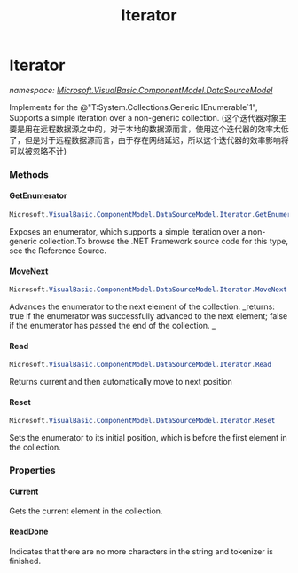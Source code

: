 ﻿---
title: Iterator
---

# Iterator
_namespace: [Microsoft.VisualBasic.ComponentModel.DataSourceModel](N-Microsoft.VisualBasic.ComponentModel.DataSourceModel.html)_

Implements for the @"T:System.Collections.Generic.IEnumerable`1", Supports a simple iteration over a non-generic collection.
 (这个迭代器对象主要是用在远程数据源之中的，对于本地的数据源而言，使用这个迭代器的效率太低了，但是对于远程数据源而言，由于存在网络延迟，所以这个迭代器的效率影响将可以被忽略不计)

### Methods

#### GetEnumerator
```csharp
Microsoft.VisualBasic.ComponentModel.DataSourceModel.Iterator.GetEnumerator
```
Exposes an enumerator, which supports a simple iteration over a non-generic collection.To
 browse the .NET Framework source code for this type, see the Reference Source.

#### MoveNext
```csharp
Microsoft.VisualBasic.ComponentModel.DataSourceModel.Iterator.MoveNext
```
Advances the enumerator to the next element of the collection.
_returns: 
 true if the enumerator was successfully advanced to the next element; false if the enumerator has passed the end of the collection.
 _

#### Read
```csharp
Microsoft.VisualBasic.ComponentModel.DataSourceModel.Iterator.Read
```
Returns current and then automatically move to next position

#### Reset
```csharp
Microsoft.VisualBasic.ComponentModel.DataSourceModel.Iterator.Reset
```
Sets the enumerator to its initial position, which is before the first element in the collection.



### Properties

#### Current
Gets the current element in the collection.
#### ReadDone
Indicates that there are no more characters in the string and tokenizer is finished.

